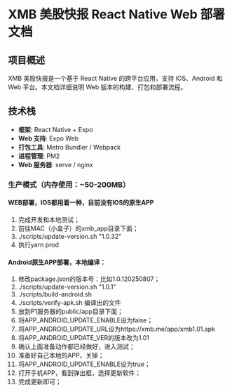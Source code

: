 # XMB 美股快报 React Native Web 部署文档

## 项目概述

XMB 美股快报是一个基于 React Native 的跨平台应用，支持 iOS、Android 和 Web 平台。本文档详细说明 Web 版本的构建、打包和部署流程。

## 技术栈

- **框架**: React Native + Expo
- **Web 支持**: Expo Web
- **打包工具**: Metro Bundler / Webpack
- **进程管理**: PM2
- **Web 服务器**: serve / nginx

### 生产模式（内存使用：~50-200MB） 

#### WEB部署，IOS都用着一种，目前没有IOS的原生APP
1. 完成开发和本地测试；
2. 前往MAC（小盒子）的xmb_app目录下面；
3. ./scripts/update-version.sh "1.0.32"
4. 执行yarn prod


#### Android原生APP部署，本地编译：
1. 修改package.json的版本号：比如1.0.120250807；
2. ./scripts/update-version.sh "1.0.1"
3. ./scripts/build-android.sh
4. ./scripts/verify-apk.sh 编译出的文件
5. 放到P1服务器的public/app目录下面；
6. 将APP_ANDROID_UPDATE_ENABLE设为false；
7. 将APP_ANDROID_UPDATE_URL设为https://xmb.me/app/xmb1.01.apk
8. 将APP_ANDROID_UPDATE_VER的版本改为1.01
9. 确认上面准备动作都已经做好，进入测试；
10. 准备好自己本地的APP，关掉；
11. 将APP_ANDROID_UPDATE_ENABLE设为true；
12. 打开手机APP，看到弹出框，选择更新软件；
13. 完成更新即可；